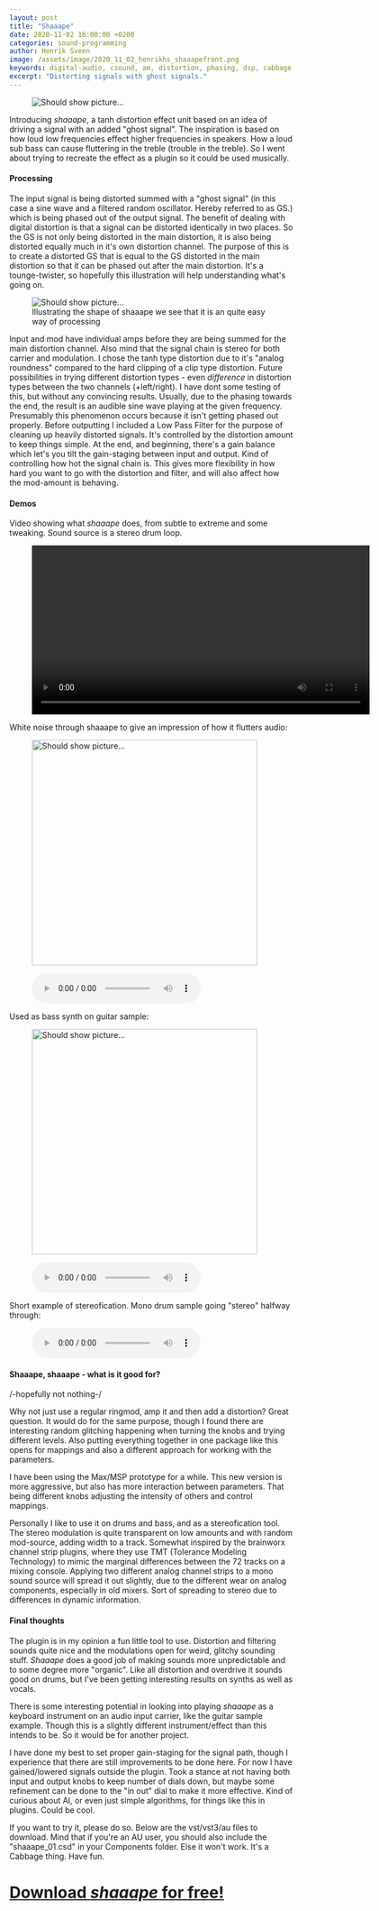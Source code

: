 ```yaml
---
layout: post
title: "Shaaape"
date: 2020-11-02 16:00:00 +0200
categories: sound-programming
author: Henrik Sveen
image: /assets/image/2020_11_02_henrikhs_shaaapefront.png
keywords: digital-audio, csound, am, distortion, phasing, dsp, cabbage
excerpt: "Distorting signals with ghost signals."
---
```

<figure style="float: auto">
   <img src="/assets/image/2020_11_02_henrikhs_shaaapefront.png" alt="Should show picture..." title="" width="auto"/> <figcaption></figcaption>
</figure>

Introducing *shaaape*, a tanh distortion effect unit based on an idea of driving a signal with an added "ghost signal". The inspiration is based on how loud low frequencies effect higher frequencies in speakers. How a loud sub bass can cause fluttering in the treble (trouble in the treble). So I went about trying to recreate the effect as a plugin so it could be used musically.

#### Processing
The input signal is being distorted summed with a "ghost signal" (in this case a sine wave and a filtered random oscillator. Hereby referred to as GS.) which is being phased out of the output signal. The benefit of dealing with digital distortion is that a signal can be distorted identically in two places. So the GS is not only being distorted in the main distortion, it is also being distorted equally much in it's own distortion channel. The purpose of this is to create a distorted GS that is equal to the GS distorted in the main distortion so that it can be phased out after the main distortion. It's a tounge-twister, so hopefully this illustration will help understanding what's going on.

<figure style="float: auto">
   <img src="/assets/image/2020_11_01_henrikhs_shape of shaaape.png" alt="Should show picture..." title="great job, you understand it now!" width="auto"/> <figcaption>Illustrating the shape of shaaape we see that it is an quite easy way of processing</figcaption>
</figure>

Input and mod have individual amps before they are being summed for the main distortion channel. Also mind that the signal chain is stereo for both carrier and modulation. I chose the tanh type distortion due to it's "analog roundness" compared to the hard clipping of a clip type distortion. Future possibilities in trying different distortion types - even *difference* in distortion types between the two channels (+left/right). I have dont some testing of this, but without any convincing results. Usually, due to the phasing towards the end, the result is an audible sine wave playing at the given frequency. Presumably this phenomenon occurs because it isn't getting phased out properly.
Before outputting I included a Low Pass Filter for the purpose of cleaning up heavily distorted signals. It's controlled by the distortion amount to keep things simple. At the end, and beginning, there's a gain balance which let's you tilt the gain-staging between input and output. Kind of controlling how hot the signal chain is. This gives more flexibility in how hard you want to go with the distortion and filter, and will also affect how the mod-amount is behaving.

#### Demos
Video showing what *shaaape* does, from subtle to extreme and some tweaking. Sound source is a stereo drum loop.
<figure style="float: none">
  <video width="600" controls>
    <source src="https://www.uio.no/english/studies/programmes/SMC-master/blog/assets/video/2020_11_02_henrikhs_shaaape1.mp4" type='video/mp4'>
    Should show a video...
  </video>
  <figcaption></figcaption>
</figure>

White noise through shaaape to give an impression of how it flutters audio:
<figure style="float: auto">
   <img src="/assets/image/2020_11_02_henrikhs_whitenoise.png" alt="Should show picture..." title="you can follow the automation lane while you listen to the sound example" width="400"/> <figcaption></figcaption>
</figure>
<figure style="float: none">
  <audio controls>
    <source src="https://www.uio.no/english/studies/programmes/SMC-master/blog/assets/audio/2020_11_01_henrikhs_shaaape_whitenoise.mp3" type="audio/mpeg">
    Alternate Text
  </audio>
  <figcaption></figcaption>
</figure>

Used as bass synth on guitar sample:
<figure style="float: auto">
   <img src="/assets/image/2020_11_02_henrikhs_guitarexample.png" alt="Should show picture..." title="showing the structure of the sound example" width="400"/> <figcaption></figcaption>
</figure>
<figure style="float: none">
  <audio controls>
    <source src="https://www.uio.no/english/studies/programmes/SMC-master/blog/assets/audio/2020_11_02_henrikhs_shaaape_bass.mp3" type="audio/mpeg">
    Alternate Text
  </audio>
  <figcaption></figcaption>
</figure>

Short example of stereofication. Mono drum sample going "stereo" halfway through:
<figure style="float: none">
  <audio controls>
    <source src="https://www.uio.no/english/studies/programmes/SMC-master/blog/assets/audio/2020_11_02_henrikhs_shaape_stereo1.mp3" type="audio/mpeg">
    Alternate Text
  </audio>
  <figcaption></figcaption>
</figure>


#### Shaaape, shaaape - what is it good for?
/-hopefully not nothing-/

Why not just use a regular ringmod, amp it and then add a distortion? Great question. It would do for the same purpose, though I found there are interesting random glitching happening when turning the knobs and trying different levels. Also putting everything together in one package like this opens for mappings and also a different approach for working with the parameters.

I have been using the Max/MSP prototype for a while. This new version is more aggressive, but also has more interaction between parameters. That being different knobs adjusting the intensity of others and control mappings.

Personally I like to use it on drums and bass, and as a stereofication tool. The stereo modulation is quite transparent on low amounts and with random mod-source, adding width to a track. Somewhat inspired by the brainworx channel strip plugins, where they use TMT (Tolerance Modeling Technology) to mimic the marginal differences between the 72 tracks on a mixing console. Applying two different analog channel strips to a mono sound source will spread it out slightly, due to the different wear on analog components, especially in old mixers. Sort of spreading to stereo due to differences in dynamic information.

#### Final thoughts
The plugin is in my opinion a fun little tool to use. Distortion and filtering sounds quite nice and the modulations open for weird, glitchy sounding stuff. *Shaaape* does a good job of making sounds more unpredictable and to some degree more "organic". Like all distortion and overdrive it sounds good on drums, but I've been getting interesting results on synths as well as vocals.

There is some interesting potential in looking into playing *shaaape* as a keyboard instrument on an audio input carrier, like the guitar sample example. Though this is a slightly different instrument/effect than this intends to be. So it would be for another project.

I have done my best to set proper gain-staging for the signal path, though I experience that there are still improvements to be done here. For now I have gained/lowered signals outside the plugin. Took a stance at not having both input and output knobs to keep number of dials down, but maybe some refinement can be done to the "in out" dial to make it more effective. Kind of curious about AI, or even just simple algorithms, for things like this in plugins. Could be cool.

If you want to try it, please do so. Below are the vst/vst3/au files to download. Mind that if you're an AU user, you should also include the "shaaape_01.csd" in your Components folder. Else it won't work. It's a Cabbage thing. Have fun.

# [Download *shaaape* for free!](https://www.uio.no/english/studies/programmes/SMC-master/blog/assets/document/2020_11_02_henrikhs_shaaape_1.zip)
